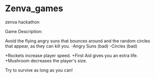 # Zenva_games
zenva hackathon


Game Description: 

Avoid the flying angry suns that bounces around and the random circles that appear, as they can kill you.
-Angry Suns (bad)
-Circles (bad)


+Rockets increase player speed.
+First Aid gives you an extra life.
+Mushroom decreases the player's size.

Try to survive as long as you can! 
